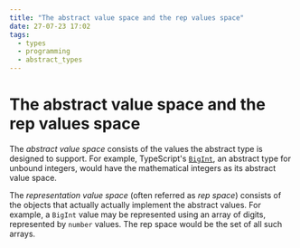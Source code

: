 ```yaml
---
title: "The abstract value space and the rep values space"
date: 27-07-23 17:02
tags: 
  - types
  - programming 
  - abstract_types
---
```


# The abstract value space and the rep values space

The *abstract value space* consists of the values the abstract type is designed
to support. For example, TypeScript's [`BigInt`][], an abstract type for
unbound integers, would have the mathematical integers as its abstract value
space.

The *representation value space* (often referred as *rep space*) consists of
the objects that actually actually implement the abstract values. For example,
a `BigInt` value may be represented using an array of digits, represented by
`number` values. The rep space would be the set of all such arrays.


[`BigInt`]: https://developer.mozilla.org/en-US/docs/Web/JavaScript/Reference/Global_Objects/BigInt

